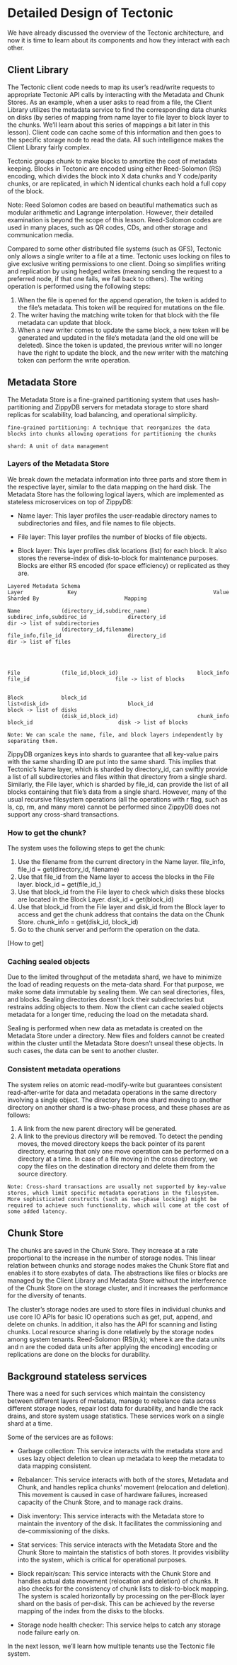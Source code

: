 # Detailed Design of Tectonic
We have already discussed the overview of the Tectonic architecture, and now it is time to learn about its components and how they interact with each other.

## Client Library
The Tectonic client code needs to map its user’s read/write requests to appropriate Tectonic API calls by interacting with the Metadata and Chunk Stores. As an example, when a user asks to read from a file, the Client Library utilizes the metadata service to find the corresponding data chunks on disks (by series of mapping from name layer to file layer to block layer to the chunks. We’ll learn about this series of mappings a bit later in this lesson). Client code can cache some of this information and then goes to the specific storage node to read the data. All such intelligence makes the Client Library fairly complex.

Tectonic groups chunk to make blocks to amortize the cost of metadata keeping. Blocks in Tectonic are encoded using either Reed-Solomon (RS) encoding, which divides the block into X data chunks and Y code/parity chunks, or are replicated, in which N identical chunks each hold a full copy of the block.

Note: Reed Solomon codes are based on beautiful mathematics such as modular arithmetic and Lagrange interpolation. However, their detailed examination is beyond the scope of this lesson. Reed-Solomon codes are used in many places, such as QR codes, CDs, and other storage and communication media.

Compared to some other distributed file systems (such as GFS), Tectonic only allows a single writer to a file at a time. Tectonic uses locking on files to give exclusive writing permissions to one client. Doing so simplifies writing and replication by using hedged writes (meaning sending the request to a preferred node, if that one fails, we fall back to others). The writing operation is performed using the following steps:

1. When the file is opened for the append operation, the token is added to the file’s metadata. This token will be required for mutations on the file.
2. The writer having the matching write token for that block with the file metadata can update that block.
3. When a new writer comes to update the same block, a new token will be generated and updated in the file’s metadata (and the old one will be deleted). Since the token is updated, the previous writer will no longer have the right to update the block, and the new writer with the matching token can perform the write operation.

## Metadata Store
The Metadata Store is a fine-grained partitioning system that uses hash-partitioning and ZippyDB servers for metadata storage to store shard replicas for scalability, load balancing, and operational simplicity.

```
fine-grained partitioning: A technique that reorganizes the data blocks into chunks allowing operations for partitioning the chunks
```

```
shard: A unit of data management
```

### Layers of the Metadata Store
We break down the metadata information into three parts and store them in the respective layer, similar to the data mapping on the hard disk. The Metadata Store has the following logical layers, which are implemented as stateless microservices on top of ZippyDB:

- Name layer: This layer profiles the user-readable directory names to subdirectories and files, and file names to file objects.

- File layer: This layer profiles the number of blocks of file objects.

- Block layer: This layer profiles disk locations (list) for each block. It also stores the reverse-index of disk-to-block for maintenance purposes. Blocks are either RS encoded (for space efficiency) or replicated as they are.

```
Layered Metadata Schema
Layer              Key                                           Value                           Sharded By                           Mapping

Name             (directory_id,subdirec_name)              subdirec_info,subdirec_id             directory_id                       dir -> list of subdirectories
                 (directory_id,filename)                   file_info,file_id                     directory_id                       dir -> list of files 




File             (file_id,block_id)                         block_info                            file_id                           file -> list of blocks 


Block            block_id                                   list<disk_id>                         block_id                           block -> list of disks
                 (disk_id,block_id)                         chunk_info                            block_id                           disk -> list of blocks 

```

```
Note: We can scale the name, file, and block layers independently by separating them.
```

ZippyDB organizes keys into shards to guarantee that all key-value pairs with the same sharding ID are put into the same shard. This implies that Tectonic’s Name layer, which is sharded by directory_id, can swiftly provide a list of all subdirectories and files within that directory from a single shard. Similarly, the File layer, which is sharded by file_id, can provide the list of all blocks containing that file’s data from a single shard. However, many of the usual recursive filesystem operations (all the operations with r flag, such as ls, cp, rm, and many more) cannot be performed since ZippyDB does not support any cross-shard transactions.



### How to get the chunk?
The system uses the following steps to get the chunk:

1. Use the filename from the current directory in the Name layer.
file_info, file_id = get(directory_id, filename)
2. Use that file_id from the Name layer to access the blocks in the File layer.
block_id = get(file_id_)
3. Use that block_id from the File layer to check which disks these blocks are located in the Block Layer.
disk_id = get(block_id)
4. Use that block_id from the File layer and disk_id from the Block layer to access and get the chunk address that contains the data on the Chunk Store.
chunk_info = get(disk_id, block_id)
5. Go to the chunk server and perform the operation on the data.

[How to get]

### Caching sealed objects
Due to the limited throughput of the metadata shard, we have to minimize the load of reading requests on the meta-data shard. For that purpose, we make some data immutable by sealing them. We can seal directories, files, and blocks. Sealing directories doesn’t lock their subdirectories but restrains adding objects to them. Now the client can cache sealed objects metadata for a longer time, reducing the load on the metadata shard.

Sealing is performed when new data as metadata is created on the Metadata Store under a directory. New files and folders cannot be created within the cluster until the Metadata Store doesn’t unseal these objects. In such cases, the data can be sent to another cluster.

### Consistent metadata operations
The system relies on atomic read-modify-write but guarantees consistent read-after-write for data and metadata operations in the same directory involving a single object. The directory from one shard moving to another directory on another shard is a two-phase process, and these phases are as follows:

1. A link from the new parent directory will be generated.
2. A link to the previous directory will be removed.
To detect the pending moves, the moved directory keeps the back pointer of its parent directory, ensuring that only one move operation can be performed on a directory at a time. In case of a file moving in the cross directory, we copy the files on the destination directory and delete them from the source directory.
```
Note: Cross-shard transactions are usually not supported by key-value stores, which limit specific metadata operations in the filesystem. More sophisticated constructs (such as two-phase locking) might be required to achieve such functionality, which will come at the cost of some added latency.
```

## Chunk Store
The chunks are saved in the Chunk Store. They increase at a rate proportional to the increase in the number of storage nodes. This linear relation between chunks and storage nodes makes the Chunk Store flat and enables it to store exabytes of data. The abstractions like files or blocks are managed by the Client Library and Metadata Store without the interference of the Chunk Store on the storage cluster, and it increases the performance for the diversity of tenants.

The cluster’s storage nodes are used to store files in individual chunks and use core IO APIs for basic IO operations such as get, put, append, and delete on chunks. In addition, it also has the API for scanning and listing chunks. Local resource sharing is done relatively by the storage nodes among system tenants. Reed-Solomon (RS(n,k); where k are the data units and n are the coded data units after applying the encoding) encoding or replications are done on the blocks for durability.

## Background stateless services
There was a need for such services which maintain the consistency between different layers of metadata, manage to rebalance data across different storage nodes, repair lost data for durability, and handle the rack drains, and store system usage statistics. These services work on a single shard at a time.

Some of the services are as follows:

- Garbage collection: This service interacts with the metadata store and uses lazy object deletion to clean up metadata to keep the metadata to data mapping consistent.

- Rebalancer: This service interacts with both of the stores, Metadata and Chunk, and handles replica chunks’ movement (relocation and deletion). This movement is caused in case of hardware failures, increased capacity of the Chunk Store, and to manage rack drains.

- Disk inventory: This service interacts with the Metadata store to maintain the inventory of the disk. It facilitates the commissioning and de-commissioning of the disks.

- Stat services: This service interacts with the Metadata Store and the Chunk Store to maintain the statistics of both stores. It provides visibility into the system, which is critical for operational purposes.

- Block repair/scan: This service interacts with the Chunk Store and handles actual data movement (relocation and deletion) of chunks. It also checks for the consistency of chunk lists to disk-to-block mapping. The system is scaled horizontally by processing on the per-Block layer shard on the basis of per-disk. This can be achieved by the reverse mapping of the index from the disks to the blocks.

- Storage node health checker: This service helps to catch any storage node failure early on.

In the next lesson, we’ll learn how multiple tenants use the Tectonic file system.

